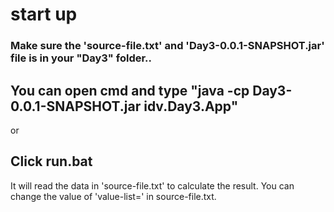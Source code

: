 # start up


<h3>Make sure the 'source-file.txt' and 'Day3-0.0.1-SNAPSHOT.jar' file is in your "Day3" folder..</h3>

You can open cmd and type "java -cp Day3-0.0.1-SNAPSHOT.jar idv.Day3.App"
--
or

Click run.bat
--

It will read the data in 'source-file.txt' to calculate the result.
You can change the value of 'value-list=' in source-file.txt.
